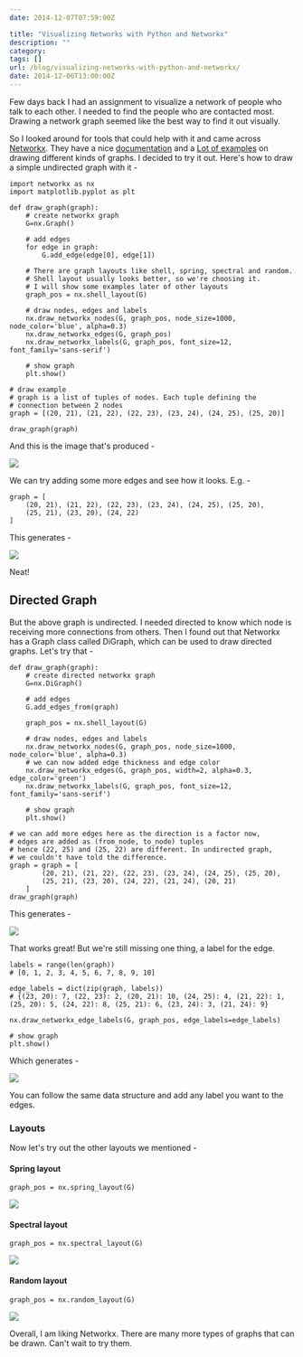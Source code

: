 ```yaml
---
date: 2014-12-07T07:59:00Z

title: "Visualizing Networks with Python and Networkx"
description: ""
category:
tags: []
url: /blog/visualizing-networks-with-python-and-networkx/
date: 2014-12-06T13:00:00Z
---
```


Few days back I had an assignment to visualize a network of people who talk to each other. I needed to find the people who are contacted most. Drawing a network graph seemed like the best way to find it out visually.

So I looked around for tools that could help with it and came across [Networkx](https://networkx.github.io/). They have a nice [documentation](https://networkx.github.io/documentation/latest/overview.html) and a [Lot of examples](https://networkx.github.io/documentation/latest/examples/) on drawing different kinds of graphs. I decided to try it out. Here's how to draw a simple undirected graph with it -

    import networkx as nx
    import matplotlib.pyplot as plt

    def draw_graph(graph):
        # create networkx graph
        G=nx.Graph()

        # add edges
        for edge in graph:
            G.add_edge(edge[0], edge[1])

        # There are graph layouts like shell, spring, spectral and random.
        # Shell layout usually looks better, so we're choosing it.
        # I will show some examples later of other layouts
        graph_pos = nx.shell_layout(G)

        # draw nodes, edges and labels
        nx.draw_networkx_nodes(G, graph_pos, node_size=1000, node_color='blue', alpha=0.3)
        nx.draw_networkx_edges(G, graph_pos)
        nx.draw_networkx_labels(G, graph_pos, font_size=12, font_family='sans-serif')

        # show graph
        plt.show()

    # draw example
    # graph is a list of tuples of nodes. Each tuple defining the
    # connection between 2 nodes
    graph = [(20, 21), (21, 22), (22, 23), (23, 24), (24, 25), (25, 20)]

    draw_graph(graph)

And this is the image that's produced -

![](https://i.imgur.com/RBTArHs.png)

We can try adding some more edges and see how it looks. E.g. -

    graph = [
        (20, 21), (21, 22), (22, 23), (23, 24), (24, 25), (25, 20),
        (25, 21), (23, 20), (24, 22)
    ]

This generates -

![](https://i.imgur.com/Xqrlmlh.png)

Neat!

Directed Graph
---

But the above graph is undirected. I needed directed to know which node is receiving more connections from others. Then I found out that Networkx has a Graph class called DiGraph, which can be used to draw directed graphs. Let's try that -

    def draw_graph(graph):
        # create directed networkx graph
        G=nx.DiGraph()

        # add edges
        G.add_edges_from(graph)

        graph_pos = nx.shell_layout(G)

        # draw nodes, edges and labels
        nx.draw_networkx_nodes(G, graph_pos, node_size=1000, node_color='blue', alpha=0.3)
        # we can now added edge thickness and edge color
        nx.draw_networkx_edges(G, graph_pos, width=2, alpha=0.3, edge_color='green')
        nx.draw_networkx_labels(G, graph_pos, font_size=12, font_family='sans-serif')

        # show graph
        plt.show()

    # we can add more edges here as the direction is a factor now,
    # edges are added as (from_node, to_node) tuples
    # hence (22, 25) and (25, 22) are different. In undirected graph,
    # we couldn't have told the difference.
    graph = graph = [
            (20, 21), (21, 22), (22, 23), (23, 24), (24, 25), (25, 20),
            (25, 21), (23, 20), (24, 22), (21, 24), (20, 21)
        ]
    draw_graph(graph)

This generates -

![](https://i.imgur.com/w74fl2J.png)

That works great! But we're still missing one thing, a label for the edge.

    labels = range(len(graph))
    # [0, 1, 2, 3, 4, 5, 6, 7, 8, 9, 10]

    edge_labels = dict(zip(graph, labels))
    # {(23, 20): 7, (22, 23): 2, (20, 21): 10, (24, 25): 4, (21, 22): 1, (25, 20): 5, (24, 22): 8, (25, 21): 6, (23, 24): 3, (21, 24): 9}

    nx.draw_networkx_edge_labels(G, graph_pos, edge_labels=edge_labels)

    # show graph
    plt.show()

Which generates -

![](https://i.imgur.com/k2KZvnz.png)

You can follow the same data structure and add any label you want to the edges.

### Layouts

Now let's try out the other layouts we mentioned -

#### Spring layout

    graph_pos = nx.spring_layout(G)

![](https://i.imgur.com/LqgtZWH.png)

#### Spectral layout

    graph_pos = nx.spectral_layout(G)

![](https://i.imgur.com/zr00Gad.png)

#### Random layout

    graph_pos = nx.random_layout(G)

![](https://i.imgur.com/CVdNbH7.png)

Overall, I am liking Networkx. There are many more types of graphs that can be drawn. Can't wait to try them.
